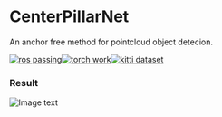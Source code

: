 # CenterPillarNet
An anchor free method for pointcloud object detecion.

[![ros passing](https://img.shields.io/badge/ros-passing-brightgreen.svg)](https://github.com/wangx1996/CenterPillarNet)[![torch work](https://img.shields.io/badge/torch-work-red.svg)](https://github.com/wangx1996/CenterPillarNet)[![kitti dataset](https://img.shields.io/badge/kitti-dataset-red.svg)](https://github.com/wangx1996/CenterPillarNet)

### Result
![Image text](https://github.com/wangx1996/CenterPillarNet/blob/main/img/pillar_img.gif)
